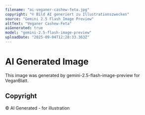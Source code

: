 ```yaml
---
filename: "ai-veganer-cashew-feta.jpg"
copyright: "© Bild AI generiert zu Illustrationszwecken"
source: "Gemini 2.5 Flash Image Preview"
altText: "Veganer Cashew-Feta"
aiGenerated: true
model: "gemini-2.5-flash-image-preview"
uploadDate: "2025-09-04T12:28:33.363Z"
---
```


# AI Generated Image

This image was generated by gemini-2.5-flash-image-preview for VeganBlatt.

## Copyright
© AI Generated - for illustration
